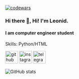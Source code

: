 [![codewars](https://www.codewars.com/users/slon_hk/badges/large)](https://www.codewars.com/users/slon_hk)
### Hi there 👋, Hi! I'm Leonid.
#### I am computer engineer student

Skills: Python/HTML 

[<img src='https://cdn.jsdelivr.net/npm/simple-icons@3.0.1/icons/github.svg' alt='github' height='40'>](https://github.com/https://github.com/slon-hk)  [<img src='https://cdn.jsdelivr.net/npm/simple-icons@3.0.1/icons/instagram.svg' alt='instagram' height='40'>](https://www.instagram.com/chipmunk_art1/)  [<img src='https://cdn.jsdelivr.net/npm/simple-icons@3.0.1/icons/telegram.svg' alt='telegram' height='40'>](https://t.me/Slon_hk)  

![GitHub stats](https://github-readme-stats.vercel.app/api?username=https://github.com/slon-hk&show_icons=true)  


